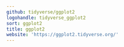```yaml
---
github: tidyverse/ggplot2
logohandle: tidyverse_ggplot2
sort: ggplot2
title: ggplot2
website: 'https://ggplot2.tidyverse.org/'
---
```

